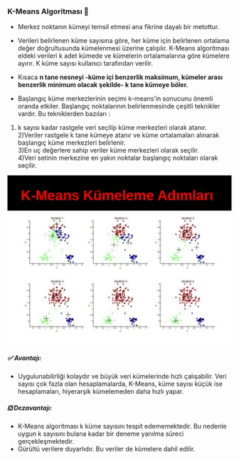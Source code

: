 ### K-Means Algoritması :dizzy:
- Merkez noktanın kümeyi temsil etmesi ana fikrine dayalı bir metottur.

- Verileri belirlenen küme sayısına göre, her küme için belirlenen ortalama değer doğrultusunda kümelenmesi üzerine çalışılır. K-Means algoritması eldeki verileri k adet kümede ve kümelerin ortalamalarına göre kümelere ayırır. K küme sayısı kullanıcı tarafından verilir.

- Kısaca <b>n tane nesneyi -küme içi benzerlik maksimum, kümeler arası benzerlik minimum olacak şekilde- k tane kümeye böler.</b>

- Başlangıç küme merkezlerinin seçimi k-means'in sonucunu önemli oranda etkiler. Başlangıç noktalarının belirlenmesinde çeşitli teknikler vardır. Bu tekniklerden bazıları :

1) k sayısı kadar rastgele veri seçilip küme merkezleri olarak atanır.
<br>2)Veriler rastgele k tane kümeye atanır ve küme ortalamaları alınarak başlangıç küme merkezleri belirlenir.
<br>3)En uç değerlere sahip veriler küme merkezleri olarak seçilir.
<br>4)Veri setinin merkezine en yakın noktalar başlangıç noktaları olarak seçilir.

<img src="Iteration.jpg" title="kmeans kümeleme adimlari">

##### :white_check_mark: Avantajı:
- Uygulunabilirliği kolaydır ve büyük veri kümelerinde hızlı çalışabilir. Veri sayısı çok fazla olan hesaplamalarda, K-Means, küme sayısı küçük ise hesaplamaları, hiyerarşik kümelemeden daha hızlı yapar.

##### :negative_squared_cross_mark: Dezavantajı:

- K-Means algoritması k küme sayısını tespit edememektedir. Bu nedenle uygun k sayısını bulana kadar bir deneme yanılma süreci gerçekleşmektedir.
- Gürültü verilere duyarlıdır. Bu veriler de kümelere dahil edilir.
